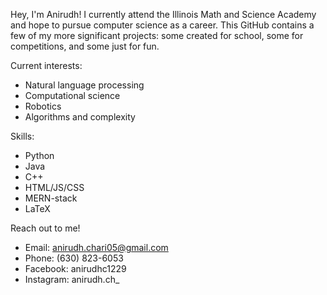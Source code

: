Hey, I'm Anirudh! I currently attend the Illinois Math and Science Academy and hope to pursue computer science as a career. This GitHub contains a few of my more significant projects: some created for school, some for competitions, and some just for fun. 

Current interests:
  - Natural language processing
  - Computational science
  - Robotics
  - Algorithms and complexity

Skills:
  - Python
  - Java
  - C++
  - HTML/JS/CSS
  - MERN-stack
  - LaTeX

Reach out to me!
  - Email: anirudh.chari05@gmail.com
  - Phone: (630) 823-6053
  - Facebook: anirudhc1229
  - Instagram: anirudh.ch_

